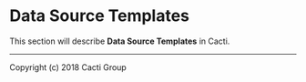 # Data Source Templates

This section will describe **Data Source Templates** in Cacti.

---
Copyright (c) 2018 Cacti Group
